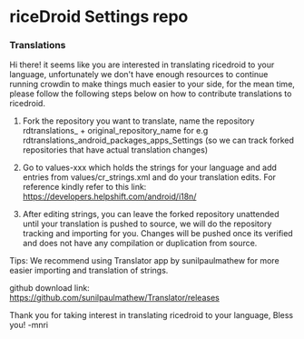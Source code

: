 # riceDroid Settings repo #

### Translations ###

Hi there! it seems like you are interested in translating ricedroid to your language, unfortunately we don't have enough resources to continue running crowdin to make things much easier to your side, for the mean time, please follow the following steps below on how to contribute translations to ricedroid.

1. Fork the repository you want to translate, name the repository rdtranslations_ + original_repository_name 
   for e.g rdtranslations_android_packages_apps_Settings (so we can track forked repositories that have actual translation changes)

2. Go to values-xxx which holds the strings for your language and add entries from values/cr_strings.xml and do your translation edits. For reference kindly refer to this link: https://developers.helpshift.com/android/i18n/ 

3. After editing strings, you can leave the forked repository unattended until your translation is pushed to source, we will do the repository tracking and importing for you. Changes will be pushed once its verified and does not have any compilation or duplication from source.

Tips: 
We recommend using Translator app by sunilpaulmathew for more easier importing and translation of strings.

github download link: https://github.com/sunilpaulmathew/Translator/releases


Thank you for taking interest in translating ricedroid to your language, Bless you! 
-mnri
